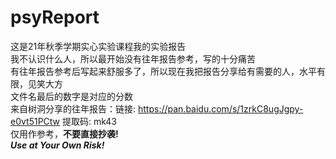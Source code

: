 # psyReport
这是21年秋季学期实心实验课程我的实验报告  
我不认识什么人，所以最开始没有往年报告参考，写的十分痛苦  
有往年报告参考后写起来舒服多了，所以现在我把报告分享给有需要的人，水平有限，见笑大方  
文件名最后的数字是对应的分数  
来自树洞分享的往年报告：链接: https://pan.baidu.com/s/1zrkC8ugJgpy-e0vt51PCtw 提取码: mk43  
仅用作参考，**不要直接抄袭!**  
***Use at Your Own Risk!***
